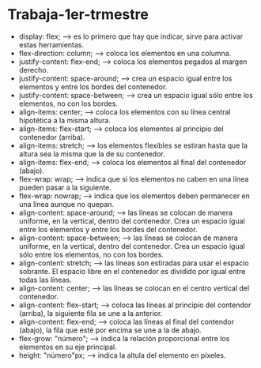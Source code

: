 # Trabaja-1er-trmestre

  - display: flex; --> es lo primero que hay que indicar, sirve para activar estas herramientas.
  - flex-direction: column; --> coloca los elementos en una columna.
  - justify-content: flex-end; --> coloca los elementos pegados al margen derecho.
  - justify-content: space-around; --> crea un espacio igual entre los elementos y entre los bordes del contenedor.
  - justify-content: space-between; --> crea un espacio igual sólo entre los elementos, no con los bordes.
  - align-items: center; --> coloca los elementos con su línea central hipotética a la misma altura.
  - align-items: flex-start; --> coloca los elementos al principio del contenedor (arriba).
  - align-items: stretch; --> los elementos flexibles se estiran hasta que la altura sea la misma que la de su contenedor.
  - align-items: flex-end; --> coloca los elementos al final del contenedor (abajo).
  - flex-wrap: wrap; --> indica que si los elementos no caben en una línea pueden pasar a la siguiente.
  - flex-wrap: nowrap; --> indica que los elementos deben permanecer en una línea aunque no quepan.
  - align-content: space-around; --> las líneas se colocan de manera uniforme, en la vertical, dentro del contenedor. Crea un espacio igual entre los elementos y entre los bordes del contenedor.
  - align-content: space-between; --> las líneas se colocan de manera uniforme, en la vertical, dentro del contenedor. Crea un espacio igual sólo entre los elementos, no con los bordes.
  - align-content: stretch; --> las líneas son estiradas para usar el espacio sobrante. El espacio libre en el contenedor es dividido por igual entre todas las líneas.
  - align-content: center; --> las líneas se colocan en el centro vertical del contenedor.
  - align-content: flex-start; --> coloca las líneas al principio del contendor (arriba), la siguiente fila se une a la anterior.
  - align-content: flex-end; --> coloca las líneas al final del contendor (abajo), la fila que esté por encima se une a la de abajo.
  - flex-grow: "número"; --> indica la relación proporcional entre los elementos en su eje principal.
  - height: "número"px; --> indica la altula del elemento en píxeles.
